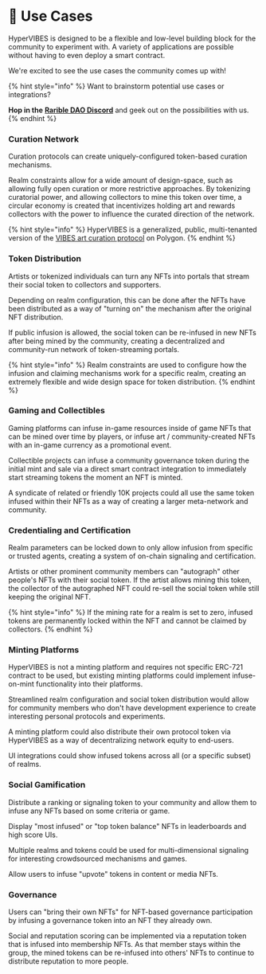 # 🥳 Use Cases

HyperVIBES is designed to be a flexible and low-level building block for the community to experiment with. A variety of applications are possible without having to even deploy a smart contract.

We're excited to see the use cases the community comes up with!

{% hint style="info" %}
Want to brainstorm potential use cases or integrations?

**Hop in the** [**Rarible DAO Discord**](https://discord.gg/ZtZqH7nfgG) and geek out on the possibilities with us.
{% endhint %}

### Curation Network

Curation protocols can create uniquely-configured token-based curation mechanisms.&#x20;

Realm constraints allow for a wide amount of design-space, such as allowing fully open curation or more restrictive approaches. By tokenizing curatorial power, and allowing collectors to mine this token over time, a circular economy is created that incentivizes holding art and rewards collectors with the power to influence the curated direction of the network.

{% hint style="info" %}
HyperVIBES is a generalized, public, multi-tenanted version of the [VIBES art curation protocol](https://docs.sickvibes.xyz/protocol/curation) on Polygon.
{% endhint %}

### Token Distribution

Artists or tokenized individuals can turn any NFTs into portals that stream their social token to collectors and supporters.

Depending on realm configuration, this can be done after the NFTs have been distributed as a way of "turning on" the mechanism after the original NFT distribution.

If public infusion is allowed, the social token can be re-infused in new NFTs after being mined by the community, creating a decentralized and community-run network of token-streaming portals.

{% hint style="info" %}
Realm constraints are used to configure how the infusion and claiming mechanisms work for a specific realm, creating an extremely flexible and wide design space for token distribution.
{% endhint %}

### Gaming and Collectibles

Gaming platforms can infuse in-game resources inside of game NFTs that can be mined over time by players, or infuse art / community-created NFTs with an in-game currency as a promotional event.

Collectible projects can infuse a community governance token during the initial mint and sale via a direct smart contract integration to immediately start streaming tokens the moment an NFT is minted.

A syndicate of related or friendly 10K projects could all use the same token infused within their NFTs as a way of creating a larger meta-network and community.

### Credentialing and Certification

Realm parameters can be locked down to only allow infusion from specific or trusted agents, creating a system of on-chain signaling and certification.

Artists or other prominent community members can "autograph" other people's NFTs with their social token. If the artist allows mining this token, the collector of the autographed NFT could re-sell the social token while still keeping the original NFT.

{% hint style="info" %}
If the mining rate for a realm is set to zero, infused tokens are permanently locked within the NFT and cannot be claimed by collectors.
{% endhint %}

### Minting Platforms

HyperVIBES is not a minting platform and requires not specific ERC-721 contract to be used, but existing minting platforms could implement infuse-on-mint functionality into their platforms.

Streamlined realm configuration and social token distribution would allow for community members who don't have development experience to create interesting personal protocols and experiments.

A minting platform could also distribute their own protocol token via HyperVIBES as a way of decentralizing network equity to end-users.

UI integrations could show infused tokens across all (or a specific subset) of realms.

### Social Gamification

Distribute a ranking or signaling token to your community and allow them to infuse any NFTs based on some criteria or game.&#x20;

Display "most infused" or "top token balance" NFTs in leaderboards and high score UIs.

Multiple realms and tokens could be used for multi-dimensional signaling for interesting crowdsourced mechanisms and games.

Allow users to infuse "upvote" tokens in content or media NFTs.

### Governance

Users can "bring their own NFTs" for NFT-based governance participation by infusing a governance token into an NFT they already own.&#x20;

Social and reputation scoring can be implemented via a reputation token that is infused into membership NFTs. As that member stays within the group, the mined tokens can be re-infused into others' NFTs to continue to distribute reputation to more people.
